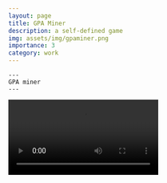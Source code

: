 ```yaml
---
layout: page
title: GPA Miner
description: a self-defined game
img: assets/img/gpaminer.png
importance: 3
category: work
---
```



    ---
    GPA miner
    ---

<div>
    <video>
        <source src='assets/img/miner_01.mp4'></source>
    </video>
</div>
